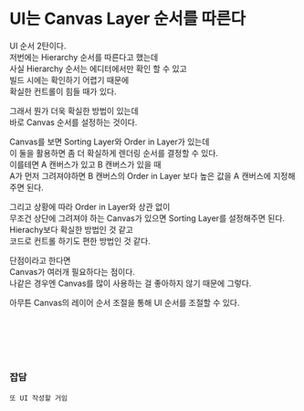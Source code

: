 # UI는 Canvas Layer 순서를 따른다

UI 순서 2탄이다.  
저번에는 Hierarchy 순서를 따른다고 했는데  
사실 Hierarchy 순서는 에디터에서만 확인 할 수 있고  
빌드 시에는 확인하기 어렵기 때문에  
확실한 컨트롤이 힘들 때가 있다.  

그래서 뭔가 더욱 확실한 방법이 있는데  
바로 Canvas 순서를 설정하는 것이다.  

Canvas를 보면 Sorting Layer와 Order in Layer가 있는데  
이 둘을 활용하면 좀 더 확실하게 렌더링 순서를 결정할 수 있다.  
이를테면 A 캔버스가 있고 B 캔버스가 있을 때  
A가 먼저 그려져야하면 B 캔버스의 Order in Layer 보다 높은 값을 A 캔버스에 지정해주면 된다.  

그리고 상황에 따라 Order in Layer와 상관 없이  
무조건 상단에 그려져야 하는 Canvas가 있으면 Sorting Layer를 설정해주면 된다.  
Hierachy보다 확실한 방법인 것 같고  
코드로 컨트롤 하기도 편한 방법인 것 같다.  

단점이라고 한다면  
Canvas가 여러개 필요하다는 점이다.  
나같은 경우엔 Canvas를 많이 사용하는 걸 좋아하지 않기 때문에 그렇다.  

아무튼 Canvas의 레이어 순서 조절을 통해 UI 순서를 조절할 수 있다.  
</br>
</br>
</br>
</br>
</br>

### 잡담

```
또 UI 작성할 거임
```